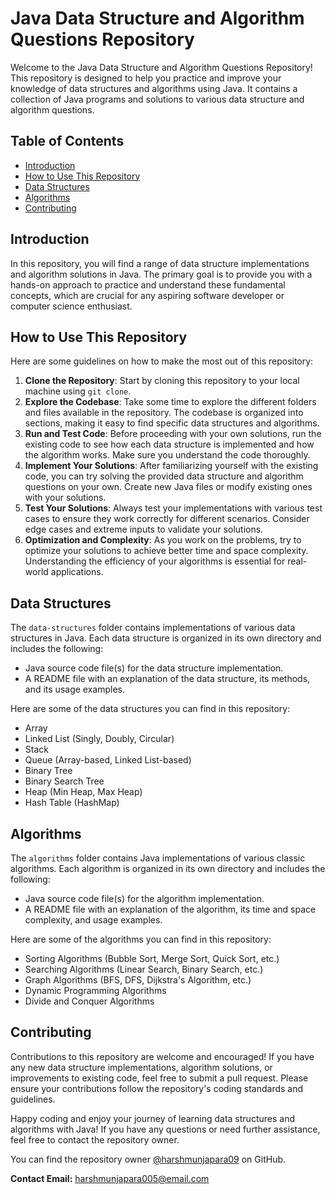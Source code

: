 # Java Data Structure and Algorithm Questions Repository

Welcome to the Java Data Structure and Algorithm Questions Repository! This repository is designed to help you practice and improve your knowledge of data structures and algorithms using Java. It contains a collection of Java programs and solutions to various data structure and algorithm questions.

## Table of Contents
- [Introduction](#introduction)
- [How to Use This Repository](#how-to-use-this-repository)
- [Data Structures](#data-structures)
- [Algorithms](#algorithms)
- [Contributing](#contributing)

## Introduction
In this repository, you will find a range of data structure implementations and algorithm solutions in Java. The primary goal is to provide you with a hands-on approach to practice and understand these fundamental concepts, which are crucial for any aspiring software developer or computer science enthusiast.

## How to Use This Repository
Here are some guidelines on how to make the most out of this repository:
1. **Clone the Repository**: Start by cloning this repository to your local machine using `git clone`.
2. **Explore the Codebase**: Take some time to explore the different folders and files available in the repository. The codebase is organized into sections, making it easy to find specific data structures and algorithms.
3. **Run and Test Code**: Before proceeding with your own solutions, run the existing code to see how each data structure is implemented and how the algorithm works. Make sure you understand the code thoroughly.
4. **Implement Your Solutions**: After familiarizing yourself with the existing code, you can try solving the provided data structure and algorithm questions on your own. Create new Java files or modify existing ones with your solutions.
5. **Test Your Solutions**: Always test your implementations with various test cases to ensure they work correctly for different scenarios. Consider edge cases and extreme inputs to validate your solutions.
6. **Optimization and Complexity**: As you work on the problems, try to optimize your solutions to achieve better time and space complexity. Understanding the efficiency of your algorithms is essential for real-world applications.

## Data Structures
The `data-structures` folder contains implementations of various data structures in Java. Each data structure is organized in its own directory and includes the following:
- Java source code file(s) for the data structure implementation.
- A README file with an explanation of the data structure, its methods, and its usage examples.

Here are some of the data structures you can find in this repository:
- Array
- Linked List (Singly, Doubly, Circular)
- Stack
- Queue (Array-based, Linked List-based)
- Binary Tree
- Binary Search Tree
- Heap (Min Heap, Max Heap)
- Hash Table (HashMap)

## Algorithms
The `algorithms` folder contains Java implementations of various classic algorithms. Each algorithm is organized in its own directory and includes the following:
- Java source code file(s) for the algorithm implementation.
- A README file with an explanation of the algorithm, its time and space complexity, and usage examples.

Here are some of the algorithms you can find in this repository:
- Sorting Algorithms (Bubble Sort, Merge Sort, Quick Sort, etc.)
- Searching Algorithms (Linear Search, Binary Search, etc.)
- Graph Algorithms (BFS, DFS, Dijkstra's Algorithm, etc.)
- Dynamic Programming Algorithms
- Divide and Conquer Algorithms

## Contributing
Contributions to this repository are welcome and encouraged! If you have any new data structure implementations, algorithm solutions, or improvements to existing code, feel free to submit a pull request. Please ensure your contributions follow the repository's coding standards and guidelines.

Happy coding and enjoy your journey of learning data structures and algorithms with Java! If you have any questions or need further assistance, feel free to contact the repository owner.

You can find the repository owner [@harshmunjapara09](https://github.com/harshmunjapara09) on GitHub.

**Contact Email:** harshmunjapara005@email.com
